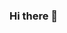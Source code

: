 ### Hi there 👋

<!--
**SleepyKitten2020/SleepyKitten2020** is a ✨ _special_ ✨ repository because its `README.md` (this file) appears on your GitHub profile.

Here are some ideas to get you started:

- 🔭 I’m currently working on a Travel Webpage.
- 🌱 I’m currently learning French & Japanesse.
- 👯 I’m looking to collaborate on ...
- 🤔 I’m looking for help with making a repository.
- 💬 Ask me about my pets.
- 📫 How to reach me: ...
- 😄 Pronouns: ...
- ⚡ Fun fact: I'm funny and love to play sports.
-->
